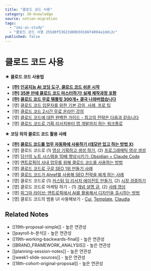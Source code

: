 ```yaml
---
title: "클로드 코드 사용"
category: 30-knowledge
source: notion-migration
tags:
  - "imi-ai-study"
  - "클로드 코드 사용 255d0f53623d80b59166f4094a1ddc2c"
published: false
---
```


# 클로드 코드 사용

**★ 클로드 코드 사용법**

* **[한] [인공지능 AI 코딩 도구, 클로드 코드 쉬운 시작](https://youtu.be/HInJtt4AFtI?si=U4ZkW58bPPMCAK3U)**
* **[한] [35분 만에 클로드 코드 마스터하기! 실제 제작과정 포함](https://youtu.be/3JsoZGLQQRk?si=mhezl4GXwNhptPDT)**
* **[한] [클로드 코드 무료 템플릿 300개+ 결국 나와버렸습니다](https://youtu.be/oMlsOS0fzSk?si=H-cy3spoo8RElsWG)**
* [영] [클로드 코드 입문자를 위한 기본 강의, 사례, 프로 팁](https://youtu.be/HSkLeECsBcw?si=3Pou75peytl87q-1)
* [영] [클로드 코드 2시간 무료 온라인 강의](https://www.deeplearning.ai/short-courses/claude-code-a-highly-agentic-coding-assistant/)
* [영] [클로드 코드에 대한 완벽한 가이드 - 최고의 전략은 다음과 같습니다](https://youtu.be/amEUIuBKwvg?si=e5bQOUc_WppWqUX9)
* [영] [클로드 코드로 기획 리서치부터 앱 개발까지 하는 워크플로](https://youtu.be/dk97zcYaq_o?si=Y-7kA5kvKd49kWCJ)

**★ 코딩 외의 클로드 코드 활용 사례**

* **[한] [클로드 코드를 업무 자동화에 사용하기 (데모만 있고 하는 방법 X)](https://youtube.com/playlist?list=PLAcBT7Lit9thvXcxFJtTzGFkFuaIrw8ms\&si=vMMy1W8d-niHoY-5)**
* [영] 클로드 코드로 (1) [영상 기획하고 생성 하기](https://youtu.be/CtrBLjCx_M8?si=8o-NmbACFJwG9Dhm), (2) [프로그래매틱 영상 생성](https://x.com/trq212/status/1947706205172068624)
* [영] [당신의 노트 시스템을 10배 향상시키기: Obsidian + Claude Code](https://youtu.be/d7Pb73dbcIM?si=l1co36hyD7zUYoZP)
* [영] [앤트로픽이 사내 업무를 위해 클로드 코드를 사용하는 방법](https://www.anthropic.com/news/how-anthropic-teams-use-claude-code)
* [영] [클로드 코드로 구글 SEO 1위 만들기 사례](https://youtu.be/gWNFna6fgS8?si=In6lhVdE-UWRjfZr)
* [영] [클로드 코드가 Ahref를 사용해 SEO 전략을 짜게 하는 사례](https://www.linkedin.com/posts/gael-breton_claude-code-just-logged-into-ahrefs-pulled-activity-7358765153221300224-_XK4/)
* [영] 클로드 코드로 (1) [커스텀 딥 리서치 에이전트 만들기](https://x.com/omarsar0/status/1949204315350216789), (2) [시장 검증하기](https://x.com/aref_vc/status/1949053627781485037)
* [영] 클로드 코드로 마케팅 하기 - (1) [개념 설명 글](https://www.skool.com/ai-community/claude-code-for-marketing), (2) [사례 영상](https://youtu.be/wxjvpXFJD9Y?si=ZZmLlXGaP7RIhbE8)
* [영] [피그마 라이브: 앤트로픽에서 AI를 활용해서 디자인을 출시하는 방법](https://www.youtube.com/live/x2LGggL6BNI?si=mIBFsw5Qlffjm4oD\&t=1675)
* [영] 클로드 코드의 범용 UI 사용해보기 - [Cui](https://github.com/wbopan/cui), [Template](https://github.com/davila7/claude-code-templates), [Claudia](https://github.com/getAsterisk/claudia)

## Related Notes
- [[19th-proposal-simple]] - 높은 연관성
- [[payroll-b-분석]] - 높은 연관성
- [[19th-working-backwards-final]] - 높은 연관성
- [[BRAND_FRAMEWORK_ANALYSIS]] - 높은 연관성
- [[planning-session-notes]] - 높은 연관성
- [[week1-slide-sources]] - 높은 연관성
- [[18th-cohort-original-proposal]] - 높은 연관성
